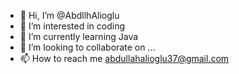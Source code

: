 - 👋 Hi, I’m @AbdllhAlioglu
- 👀 I’m interested in coding
- 🌱 I’m currently learning Java 
- 💞️ I’m looking to collaborate on ...
- 📫 How to reach me abdullahalioglu37@gmail.com
<!---
AbdllhAlioglu/AbdllhAlioglu is a ✨ special ✨ repository because its `README.md` (this file) appears on your GitHub profile.
You can click the Preview link to take a look at your changes.
--->

